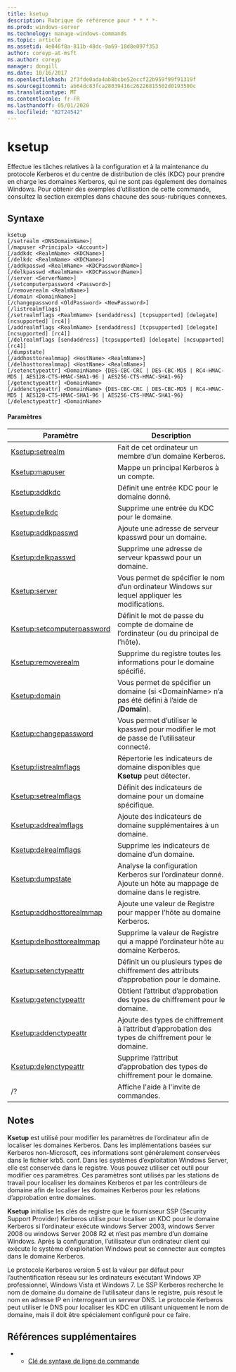 ```yaml
---
title: ksetup
description: Rubrique de référence pour * * * *-
ms.prod: windows-server
ms.technology: manage-windows-commands
ms.topic: article
ms.assetid: 4e046f8a-811b-48dc-9a69-18d8e097f353
author: coreyp-at-msft
ms.author: coreyp
manager: dongill
ms.date: 10/16/2017
ms.openlocfilehash: 2f3fde0ada4ab8bcbe52eccf22b959f99f91319f
ms.sourcegitcommit: ab64dc83fca28039416c26226815502d0193500c
ms.translationtype: MT
ms.contentlocale: fr-FR
ms.lasthandoff: 05/01/2020
ms.locfileid: "82724542"
---
```

# <a name="ksetup"></a>ksetup



Effectue les tâches relatives à la configuration et à la maintenance du protocole Kerberos et du centre de distribution de clés (KDC) pour prendre en charge les domaines Kerberos, qui ne sont pas également des domaines Windows. Pour obtenir des exemples d’utilisation de cette commande, consultez la section exemples dans chacune des sous-rubriques connexes.

## <a name="syntax"></a>Syntaxe

```
ksetup 
[/setrealm <DNSDomainName>] 
[/mapuser <Principal> <Account>] 
[/addkdc <RealmName> <KDCName>] 
[/delkdc <RealmName> <KDCName>]
[/addkpasswd <RealmName> <KDCPasswordName>] 
[/delkpasswd <RealmName> <KDCPasswordName>]
[/server <ServerName>] 
[/setcomputerpassword <Password>]
[/removerealm <RealmName>]  
[/domain <DomainName>] 
[/changepassword <OldPassword> <NewPassword>] 
[/listrealmflags] 
[/setrealmflags <RealmName> [sendaddress] [tcpsupported] [delegate] [ncsupported] [rc4]] 
[/addrealmflags <RealmName> [sendaddress] [tcpsupported] [delegate] [ncsupported] [rc4]] 
[/delrealmflags [sendaddress] [tcpsupported] [delegate] [ncsupported] [rc4]] 
[/dumpstate]
[/addhosttorealmmap] <HostName> <RealmName>]  
[/delhosttorealmmap] <HostName> <RealmName>]  
[/setenctypeattr] <DomainName> {DES-CBC-CRC | DES-CBC-MD5 | RC4-HMAC-MD5 | AES128-CTS-HMAC-SHA1-96 | AES256-CTS-HMAC-SHA1-96}
[/getenctypeattr] <DomainName>
[/addenctypeattr] <DomainName> {DES-CBC-CRC | DES-CBC-MD5 | RC4-HMAC-MD5 | AES128-CTS-HMAC-SHA1-96 | AES256-CTS-HMAC-SHA1-96}
[/delenctypeattr] <DomainName>

```

#### <a name="parameters"></a>Paramètres

|Paramètre|Description|
|---------|-----------|
|[Ksetup:setrealm](ksetup-setrealm.md)|Fait de cet ordinateur un membre d’un domaine Kerberos.|
|[Ksetup:mapuser](ksetup-mapuser.md)|Mappe un principal Kerberos à un compte.|
|[Ksetup:addkdc](ksetup-addkdc.md)|Définit une entrée KDC pour le domaine donné.|
|[Ksetup:delkdc](ksetup-delkdc.md)|Supprime une entrée du KDC pour le domaine.|
|[Ksetup:addkpasswd](ksetup-addkpasswd.md)|Ajoute une adresse de serveur kpasswd pour un domaine.|
|[Ksetup:delkpasswd](ksetup-delkpasswd.md)|Supprime une adresse de serveur kpasswd pour un domaine.|
|[Ksetup:server](ksetup-server.md)|Vous permet de spécifier le nom d’un ordinateur Windows sur lequel appliquer les modifications.|
|[Ksetup:setcomputerpassword](ksetup-setcomputerpassword.md)|Définit le mot de passe du compte de domaine de l’ordinateur (ou du principal de l’hôte).|
|[Ksetup:removerealm](ksetup-removerealm.md)|Supprime du registre toutes les informations pour le domaine spécifié.|
|[Ksetup:domain](ksetup-domain.md)|Vous permet de spécifier un domaine (si \<DomainName> n’a pas été défini à l’aide de **/Domain**).|
|[Ksetup:changepassword](ksetup-changepassword.md)|Vous permet d’utiliser le kpasswd pour modifier le mot de passe de l’utilisateur connecté.|
|[Ksetup:listrealmflags](ksetup-listrealmflags.md)|Répertorie les indicateurs de domaine disponibles que **Ksetup** peut détecter.|
|[Ksetup:setrealmflags](ksetup-setrealmflags.md)|Définit des indicateurs de domaine pour un domaine spécifique.|
|[Ksetup:addrealmflags](ksetup-addrealmflags.md)|Ajoute des indicateurs de domaine supplémentaires à un domaine.|
|[Ksetup:delrealmflags](ksetup-delrealmflags.md)|Supprime les indicateurs de domaine d’un domaine.|
|[Ksetup:dumpstate](ksetup-dumpstate.md)|Analyse la configuration Kerberos sur l’ordinateur donné. Ajoute un hôte au mappage de domaine dans le registre.|
|[Ksetup:addhosttorealmmap](ksetup-addhosttorealmmap.md)|Ajoute une valeur de Registre pour mapper l’hôte au domaine Kerberos.|
|[Ksetup:delhosttorealmmap](ksetup-delhosttorealmmap.md)|Supprime la valeur de Registre qui a mappé l’ordinateur hôte au domaine Kerberos.|
|[Ksetup:setenctypeattr](ksetup-setenctypeattr.md)|Définit un ou plusieurs types de chiffrement des attributs d’approbation pour le domaine.|
|[Ksetup:getenctypeattr](ksetup-getenctypeattr.md)|Obtient l’attribut d’approbation des types de chiffrement pour le domaine.|
|[Ksetup:addenctypeattr](ksetup-addenctypeattr.md)|Ajoute des types de chiffrement à l’attribut d’approbation des types de chiffrement pour le domaine.|
|[Ksetup:delenctypeattr](ksetup-delenctypeattr.md)|Supprime l’attribut d’approbation des types de chiffrement pour le domaine.|
|/?|Affiche l'aide à l'invite de commandes.|

## <a name="remarks"></a>Notes 

**Ksetup** est utilisé pour modifier les paramètres de l’ordinateur afin de localiser les domaines Kerberos. Dans les implémentations basées sur Kerberos non-Microsoft, ces informations sont généralement conservées dans le fichier krb5. conf. Dans les systèmes d’exploitation Windows Server, elle est conservée dans le registre. Vous pouvez utiliser cet outil pour modifier ces paramètres. Ces paramètres sont utilisés par les stations de travail pour localiser les domaines Kerberos et par les contrôleurs de domaine afin de localiser les domaines Kerberos pour les relations d’approbation entre domaines.

**Ksetup** initialise les clés de registre que le fournisseur SSP (Security Support Provider) Kerberos utilise pour localiser un KDC pour le domaine Kerberos si l’ordinateur exécute windows Server 2003, windows Server 2008 ou windows Server 2008 R2 et n’est pas membre d’un domaine Windows. Après la configuration, l’utilisateur d’un ordinateur client qui exécute le système d’exploitation Windows peut se connecter aux comptes dans le domaine Kerberos.

Le protocole Kerberos version 5 est la valeur par défaut pour l’authentification réseau sur les ordinateurs exécutant Windows XP professionnel, Windows Vista et Windows 7. Le SSP Kerberos recherche le nom de domaine du domaine de l’utilisateur dans le registre, puis résout le nom en adresse IP en interrogeant un serveur DNS. Le protocole Kerberos peut utiliser le DNS pour localiser les KDC en utilisant uniquement le nom de domaine, mais il doit être spécialement configuré pour ce faire.

## <a name="additional-references"></a>Références supplémentaires

-   - [Clé de syntaxe de ligne de commande](command-line-syntax-key.md)